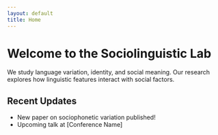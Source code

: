 ```yaml
---
layout: default
title: Home
---
```


# Welcome to the Sociolinguistic Lab

We study language variation, identity, and social meaning. Our research explores how linguistic features interact with social factors.

## Recent Updates
- New paper on sociophonetic variation published!
- Upcoming talk at [Conference Name]
